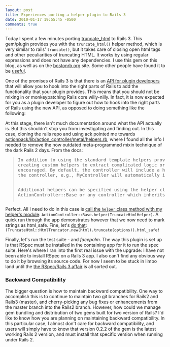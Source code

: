 ```yaml
---
layout: post
title: Experiences porting a helper plugin to Rails 3
date: 2010-01-17 19:55:45 -0500
comments: true
---
```


Today I spent a few minutes porting [truncate_html](http://github.com/hgimenez/truncate_html) to Rails 3. This gem/plugin provides you with the `truncate_html()` helper method, which is very similar to rails' `truncate()`, but it takes care of closing open html tags and other peculiarities of truncating HTML. It works by using regular expressions and does not have any dependencies. I use this gem on this blog, as well as on the [bostonrb.org](http://bostonrb.org) site. Some other people have found it to be [useful](http://twitter.com/dolzenko/status/6428360551).

One of the promises of Rails 3 is that there is an [API for plugin developers](http://www.engineyard.com/blog/2010/rails-and-merb-merge-plugin-api-part-3-of-6/) that will allow you to hook into the right parts of Rails to add the functionality that your plugin provides. This means that you should not be mixing in or monkeypatching Rails core willy-nilly. In fact, it is now expected for you as a plugin developer to figure out how to hook into the right parts of Rails using the new API, as opposed to doing something like the following:

At this stage, there isn't much documentation around what the API actually is. But this shouldn't stop you from investigating and finding out. In this case, cloning the rails repo and using ack pointed me towards [actionpack/lib/action_controller/metal/helpers.rb](http://github.com/rails/rails/blob/master/actionpack/lib/action_controller/metal/helpers.rb#L6-39), where I found all the info I needed to remove the now outdated meta-programmed mixin technique of the dark Rails 2 days. From the docs:

<blockquote><pre>
In addition to using the standard template helpers provided in the Rails framework,
creating custom helpers to extract complicated logic or reusable functionality is strongly
encouraged. By default, the controller will include a helper whose name matches that of
the controller, e.g., MyController will automatically include MyHelper.

Additional helpers can be specified using the helper class method in
ActionController::Base or any controller which inherits from it.
</pre></blockquote>

Perfect. All I need to do in this case is [call the `helper` class method with my helper's module](http://github.com/hgimenez/truncate_html/commit/5a33e52db3297a1b35af224d468636e2e68ecdc4): <code>ActionController::Base.helper(TruncateHtmlHelper)</code>. A quick run through the app demonstrates however that we now need to mark strings as html_safe. Fine, let's [do that](http://github.com/hgimenez/truncate_html/commit/7539b71f3c572f81ed890d2a9e9156ff51408e2b): <code> (TruncateHtml::HtmlTruncator.new(html).truncate(options)).html_safe!</code>

Finally, let's run the test suite - and *facepalm*. The way this plugin is set up is that RSpec must be installed in the containing app for it to run the spec suite. Here's where I ran into the first real issue with the upgrade: I have not been able to install RSpec on a Rails 3 app. I also can't find any obvious way to do it by browsing its source code. For now I seem to be stuck in limbo land until the [the RSpec/Rails 3 affair](http://blog.davidchelimsky.net/2010/01/12/rspec-2-and-rails-3/) is all sorted out.

### Backward Compatibility

The bigger question is how to maintain backward compatibility. One way to accomplish this is to continue to maintain two git branches for Rails2 and Rails3 (master), and cherry-picking any bug fixes or enhancements from the master branch into the Rails2 branch. However, how could we manage gem bundling and distribution of two gems built for two version of Rails? I'd like to know how you are planning on maintaining backward compatibility. In this particular case, I almost don't care for backward compatibility, and users will simply have to know that version 0.2.2 of the gem is the latest working Rails 2 version, and must install that specific version when running under Rails 2.
